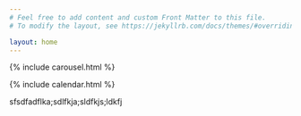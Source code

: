 ```yaml
---
# Feel free to add content and custom Front Matter to this file.
# To modify the layout, see https://jekyllrb.com/docs/themes/#overriding-theme-defaults

layout: home
---
```


{% include carousel.html %}

{% include calendar.html %}

sfsdfadflka;sdlfkja;sldfkjs;ldkfj